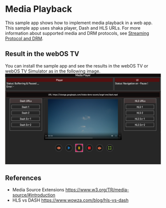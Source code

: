 # Media Playback
This sample app shows how to implement media playback in a web app. This sample app uses shaka player, Dash and HLS URLs. For more information about supported media and DRM protocols, see [Streaming Protocol and DRM](https://webostv.developer.lge.com/develop/specifications/streaming-protocol-drm).

## Result in the webOS TV
You can install the sample app and see the results in the webOS TV or webOS TV Simulator as in the following image.
![com.sample.mediaplayer.PNG](screenshots/com.sample.mediaplayer.PNG)

## References
* Media Source Extensions https://www.w3.org/TR/media-source/#introduction
* HLS vs DASH https://www.wowza.com/blog/hls-vs-dash
